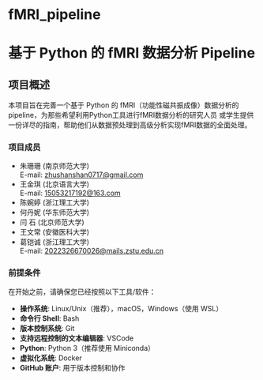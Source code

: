 # fMRI_pipeline
# 基于 Python 的 fMRI 数据分析 Pipeline
## 项目概述
本项目旨在完善一个基于 Python 的 fMRI（功能性磁共振成像）数据分析的pipeline，为那些希望利用Python工具进行fMRI数据分析的研究人员
或学生提供一份详尽的指南，帮助他们从数据预处理到高级分析实现fMRI数据的全面处理。

### 项目成员

- 朱珊珊 (南京师范大学)  
  E-mail: [zhushanshan0717@gmail.com](mailto:zhushanshan0717@gmail.com)
- 王金琪 (北京语言大学)  
  E-mail: [15053217192@163.com](mailto:15053217192@163.com)
- 陈婉婷 (浙江理工大学)
- 何丹妮 (华东师范大学)
- 闫 石 (北京师范大学)
- 王文常 (安徽医科大学)
- 葛铠诚 (浙江理工大学)  
  E-mail: [2022326670026@mails.zstu.edu.cn](mailto:2022326670026@mails.zstu.edu.cn)

### 前提条件

在开始之前，请确保您已经按照以下工具/软件：
- **操作系统**: Linux/Unix（推荐），macOS，Windows（使用 WSL）
- **命令行 Shell**: Bash
- **版本控制系统**: Git
- **支持远程控制的文本编辑器**: VSCode
- **Python**: Python 3（推荐使用 Miniconda）
- **虚拟化系统**: Docker
- **GitHub 账户**: 用于版本控制和协作
